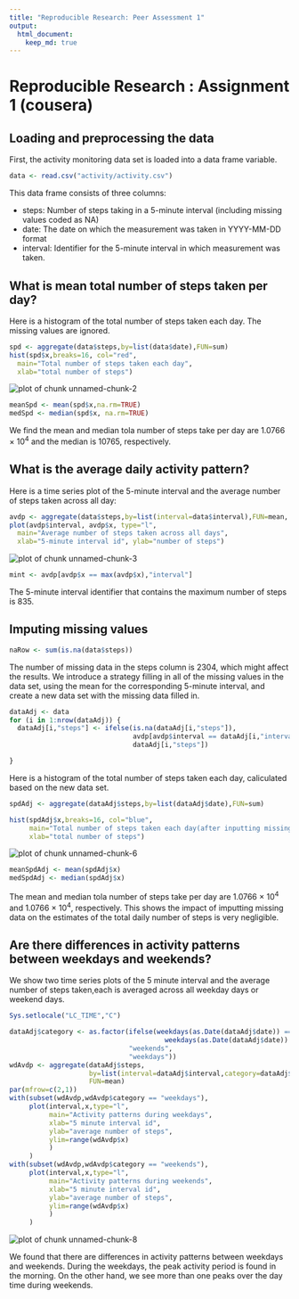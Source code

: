 ```yaml
---
title: "Reproducible Research: Peer Assessment 1"
output: 
  html_document:
    keep_md: true
---
```

# Reproducible Research : Assignment 1 (cousera)

## Loading and preprocessing the data
First, the activity monitoring data set is loaded into a data frame variable.

```r
data <- read.csv("activity/activity.csv")
```
This data frame consists of three columns:
* steps: Number of steps taking in a 5-minute interval (including missing values coded as NA)
* date: The date on which the measurement was taken in YYYY-MM-DD format
* interval: Identifier for the 5-minute interval in which measurement was taken.

## What is mean total number of steps taken per day?
Here is a histogram of the total number of steps taken each day. The missing values are ignored.

```r
spd <- aggregate(data$steps,by=list(data$date),FUN=sum)
hist(spd$x,breaks=16, col="red", 
  main="Total number of steps taken each day", 
  xlab="total number of steps")
```

![plot of chunk unnamed-chunk-2](figure/unnamed-chunk-2.png) 

```r
meanSpd <- mean(spd$x,na.rm=TRUE)
medSpd <- median(spd$x, na.rm=TRUE)
```
We find the  mean and median tola number of steps take per day are 1.0766 &times; 10<sup>4</sup> and the median is 10765, respectively.

## What is the average daily activity pattern?
Here is a time series plot of the 5-minute interval and the average number of steps taken across all day:

```r
avdp <- aggregate(data$steps,by=list(interval=data$interval),FUN=mean, na.rm=TRUE)
plot(avdp$interval, avdp$x, type="l",
  main="Average number of steps taken across all days",
  xlab="5-minute interval id", ylab="number of steps")
```

![plot of chunk unnamed-chunk-3](figure/unnamed-chunk-3.png) 

```r
mint <- avdp[avdp$x == max(avdp$x),"interval"]
```
The 5-minute interval identifier that contains the maximum number of steps is 835.
## Imputing missing values


```r
naRow <- sum(is.na(data$steps))
```
The number of missing data in the steps column is 2304, which might affect the results.
We introduce a strategy filling in all of the missing values in the data set, using the mean
for the corresponding 5-minute interval, and create a new data set  with the missing data filled in.


```r
dataAdj <- data
for (i in 1:nrow(dataAdj)) {
  dataAdj[i,"steps"] <- ifelse(is.na(dataAdj[i,"steps"]),
                               avdp[avdp$interval == dataAdj[i,"interval"],"x"],
                               dataAdj[i,"steps"])

}
```
Here is a histogram of the total number of steps taken each day, caliculated based on the new data set.

```r
spdAdj <- aggregate(dataAdj$steps,by=list(dataAdj$date),FUN=sum)

hist(spdAdj$x,breaks=16, col="blue", 
     main="Total number of steps taken each day(after inputting missing data)",
     xlab="total number of steps")
```

![plot of chunk unnamed-chunk-6](figure/unnamed-chunk-6.png) 

```r
meanSpdAdj <- mean(spdAdj$x)
medSpdAdj <- median(spdAdj$x)
```
The mean and median tola number of steps take per day are 1.0766 &times; 10<sup>4</sup> and 1.0766 &times; 10<sup>4</sup>,
respectively. This shows the impact of imputting missing data on the estimates of the total daily number of steps is very negligible.

## Are there differences in activity patterns between weekdays and weekends?
We show two time series plots of the 5 minute interval and the average number of steps taken,each is averaged across all weekday days or weekend days.

```r
Sys.setlocale("LC_TIME","C")
```


```r
dataAdj$category <- as.factor(ifelse(weekdays(as.Date(dataAdj$date)) == "Sunday" | 
                                       weekdays(as.Date(dataAdj$date)) == "Saturday",
                              "weekends",
                              "weekdays"))
wdAvdp <- aggregate(dataAdj$steps,
                    by=list(interval=dataAdj$interval,category=dataAdj$category),
                    FUN=mean)
par(mfrow=c(2,1))
with(subset(wdAvdp,wdAvdp$category == "weekdays"),
     plot(interval,x,type="l",
          main="Activity patterns during weekdays",
          xlab="5 minute interval id",
          ylab="average number of steps",
          ylim=range(wdAvdp$x)
          )
     )
with(subset(wdAvdp,wdAvdp$category == "weekends"),
     plot(interval,x,type="l",
          main="Activity patterns during weekends",
          xlab="5 minute interval id",
          ylab="average number of steps",
          ylim=range(wdAvdp$x)
          )
     )
```

![plot of chunk unnamed-chunk-8](figure/unnamed-chunk-8.png) 

We found that there are differences in activity patterns between weekdays and weekends. During the weekdays, the peak activity period is found in the morning. On the other hand, we see more than one peaks over the day time during weekends.
